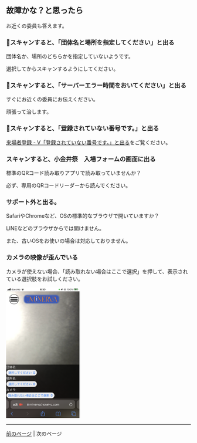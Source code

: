 ## 故障かな？と思ったら

お近くの委員も答えます。

### スキャンすると、「団体名と場所を指定してください」と出る

団体名か、場所のどちらかを指定していないようです。

選択してからスキャンするようにしてください。

### スキャンすると、「サーバーエラー時間をおいてください」と出る

すぐにお近くの委員にお伝えください。

頑張って治します。

### スキャンすると、「登録されていない番号です。」と出る

[来場者登録 - V「登録されていない番号です。」と出る](./03_checkin.md#v-登録されていない番号ですと出る)をご覧ください。

### スキャンすると、小金井祭　入場フォームの画面に出る

標準のQRコード読み取りアプリで読み取っていませんか？

必ず、専用のQRコードリーダーから読んでください。

### サポート外と出る。

SafariやChromeなど、OSの標準的なブラウザで開いていますか？

LINEなどのブラウザからでは開けません。

また、古いOSをお使いの場合は対応しておりません。

### カメラの映像が歪んでいる

カメラが使えない場合、「読み取れない場合はここで選択」を押して、表示されている選択肢をお試しください。

<img src="./img/qr02.PNG" width="200px" alt="">

------------------------------
[前のページ](./04_logout.md) | 次のページ